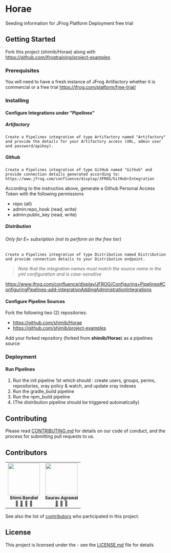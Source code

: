 # Horae

Seeding information for JFrog Platform Deployment free trial

## Getting Started

Fork this project (shimib/Horae) along with https://github.com/jfrogtraining/project-examples

### Prerequisites

You will need to have a fresh instance of JFrog Artifactory whether it is commercial or a free trial
https://jfrog.com/platform/free-trial/


### Installing

#### Configure Integrations under "Pipelines"
#####  Artifactory
    Create a Pipelines integration of type Artifactory named "Artifactory" and provide the details for your Artifactory access (URL, admin user and password/apikey).

##### Github 
    Create a Pipelines integration of type GitHub named "Github" and provide connection details generated according to: https://www.jfrog.com/confluence/display/JFROG/GitHub+Integration

According to the instructios above, generate a Github Personal Access Token with the following permissions
* repo (all)
* admin:repo_hook (read, write)
* admin:public_key (read, write)
  
##### Distribution
###### Only for E+ subsription (not to perform on the free tier)
    Create a Pipelines integration of type Distribution named Distribution and provide connection details to your Distribution endpoint.
  
  
 > *Note that the integration names must match the source name in the yml configuration and is case-sensitive*
 
 https://www.jfrog.com/confluence/display/JFROG/Configuring+Pipelines#ConfiguringPipelines-add-integrationAddingAdministrationIntegrations
 
 
#### Configure Pipeline Sources
Fork the following two (2) repositories:
  
  * https://github.com/shimib/Horae
  * https://github.com/shimib/project-examples
  
Add your forked repository (forked from **shimib/Horae**) as a pipelines source
  

### Deployment

#### Run Pipelines
  1. Run the init pipeline 1st which should : create users, groups, perms, repositories, xray policy & watch, and update xray indexes
  2. Run the gradle_build pipeline
  3. Run the npm_build pipeline
  4. (The distribution pipeline should be triggered automatically)

## Contributing

Please read [CONTRIBUTING.md](https://github.com/shimib/Horae/blob/master/CONTRIBUTING.md) for details on our code of conduct, and the process for submitting pull requests to us.

## Contributors

<!-- ALL-CONTRIBUTORS-LIST:START - Do not remove or modify this section -->
<!-- prettier-ignore-start -->
<!-- markdownlint-disable -->
<table>
  <tr>
    <td align="center"><a href="https://github.com/shimib"><img src="https://avatars0.githubusercontent.com/u/2115093?s=400&u=83fe53677b3bbabf095ac89911d7ccccbb756f65&v=4" width="100px;" alt=""/><br /><sub><b>Shimi Bandiel</b></sub></a><br /><a title="Answering Questions">💬</a> <a href="https://github.com/shimib/Horae/commits?author=shimib" title="Documentation">📖</a> <a title="Reviewed Pull Requests">👀</a> <a title="Talks">📢</a></td>

<td align="center"><a href="https://github.com/sauravthefrog"><img src="https://avatars1.githubusercontent.com/u/61025719?s=400&u=2ff91a2ea0b176d1bd10e0acc3c44c50e4a5bb24&v=4" width="100px;" alt=""/><br /><sub><b>Saurav Agrawal</b></sub></a><br /><a href="https://github.com/shimib/Horae/commits?author=sauravthefrog" title="Documentation">📖</a> <a title="Reviewed Pull Requests">👀</a> <a title="Tools">🔧</a></td>
  </tr>
 </table>
 <!-- markdownlint-enable -->
<!-- prettier-ignore-end -->
<!-- ALL-CONTRIBUTORS-LIST:END -->

See also the list of [contributors](https://github.com/shimib/Horae/blob/master/contributors.md) who participated in this project.

## License

This project is licensed under the - see the [LICENSE.md](LICENSE.md) file for details
